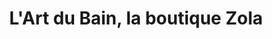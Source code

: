 ---
title: "L'Art du Bain, la boutique Zola"
url: /nantes/lart-du-bain-la-boutique-zola/
shop: Kosmetik
---